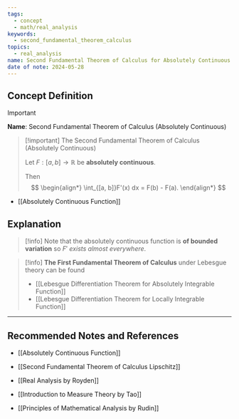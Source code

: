 ```yaml
---
tags:
  - concept
  - math/real_analysis
keywords:
  - second_fundamental_theorem_calculus
topics:
  - real_analysis
name: Second Fundamental Theorem of Calculus for Absolutely Continuous Functions
date of note: 2024-05-28
---
```


## Concept Definition

>[!important]
>**Name**: Second Fundamental Theorem of Calculus (Absolutely Continuous)

>[!important] The Second Fundamental Theorem of Calculus (Absolutely Continuous)
>
>Let $F: [a, b] \rightarrow \mathbb{R}$ be **absolutely continuous**. 
>
>Then
>$$
> \begin{align*}
> \int_{[a, b]}F'(x) dx = F(b) - F(a).
> \end{align*}
>$$  


- [[Absolutely Continuous Function]]


## Explanation

>[!info]
>Note that the absolutely continuous function is **of bounded variation** so $F'$ *exists almost everywhere*. 


>[!info]
>**The First Fundamental Theorem of Calculus** under Lebesgue theory can be found
>- [[Lebesgue Differentiation Theorem for Absolutely Integrable Function]]
>- [[Lebesgue Differentiation Theorem for Locally Integrable Function]]



-----------
##  Recommended Notes and References

- [[Absolutely Continuous Function]]

- [[Second Fundamental Theorem of Calculus Lipschitz]]


- [[Real Analysis by Royden]]
- [[Introduction to Measure Theory by Tao]]
- [[Principles of Mathematical Analysis by Rudin]]